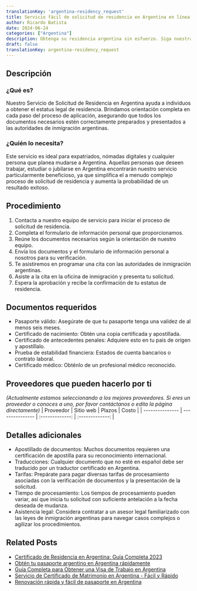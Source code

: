 ```yaml
---
translationKey: 'argentina-residency_request'
title: Servicio fácil de solicitud de residencia en Argentina en línea
author: Ricardo Batista
date: 2024-06-24
categories: ["Argentina"]
description: Obtenga su residencia argentina sin esfuerzo. Siga nuestra guía paso a paso y asegúrese de cumplir con todos los requisitos para una solicitud exitosa.
draft: false
translationKey: argentina-residency_request
---
```


## Descripción
### ¿Qué es?
Nuestro Servicio de Solicitud de Residencia en Argentina ayuda a individuos a obtener el estatus legal de residencia. Brindamos orientación completa en cada paso del proceso de aplicación, asegurando que todos los documentos necesarios estén correctamente preparados y presentados a las autoridades de inmigración argentinas.

### ¿Quién lo necesita?
Este servicio es ideal para expatriados, nómadas digitales y cualquier persona que planea mudarse a Argentina. Aquellas personas que deseen trabajar, estudiar o jubilarse en Argentina encontrarán nuestro servicio particularmente beneficioso, ya que simplifica el a menudo complejo proceso de solicitud de residencia y aumenta la probabilidad de un resultado exitoso.

## Procedimiento

1. Contacta a nuestro equipo de servicio para iniciar el proceso de solicitud de residencia.
2. Completa el formulario de información personal que proporcionamos.
3. Reúne los documentos necesarios según la orientación de nuestro equipo.
4. Envía los documentos y el formulario de información personal a nosotros para su verificación.
5. Te asistiremos en programar una cita con las autoridades de inmigración argentinas.
6. Asiste a la cita en la oficina de inmigración y presenta tu solicitud.
7. Espera la aprobación y recibe la confirmación de tu estatus de residencia.

## Documentos requeridos

- Pasaporte válido: Asegúrate de que tu pasaporte tenga una validez de al menos seis meses.
- Certificado de nacimiento: Obtén una copia certificada y apostillada.
- Certificado de antecedentes penales: Adquiere esto en tu país de origen y apostíllalo.
- Prueba de estabilidad financiera: Estados de cuenta bancarios o contrato laboral.
- Certificado médico: Obténlo de un profesional médico reconocido.

## Proveedores que pueden hacerlo por ti
_(Actualmente estamos seleccionando a los mejores proveedores. Si eres un proveedor o conoces a uno, por favor contáctanos o edita la página directamente)_
| Proveedor        |     Sitio web     |     Plazos    |       Costo      |
| --------------- | --------------- |  :-------------: | :-------------: |

## Detalles adicionales

- Apostillado de documentos: Muchos documentos requieren una certificación de apostilla para su reconocimiento internacional.
- Traducciones: Cualquier documento que no esté en español debe ser traducido por un traductor certificado en Argentina.
- Tarifas: Prepárate para pagar diversas tarifas de procesamiento asociadas con la verificación de documentos y la presentación de la solicitud.
- Tiempo de procesamiento: Los tiempos de procesamiento pueden variar, así que inicia tu solicitud con suficiente antelación a la fecha deseada de mudanza.
- Asistencia legal: Considera contratar a un asesor legal familiarizado con las leyes de inmigración argentinas para navegar casos complejos o agilizar los procedimientos.
## Related Posts

- [Certificado de Residencia en Argentina: Guía Completa 2023](https://tramitit.com/spanish/guides/argentina/certificado_de_domicilio/)
- [Obtén tu pasaporte argentino en Argentina rápidamente](https://tramitit.com/spanish/guides/argentina/pasaporte_argentino/)
- [Guía Completa para Obtener una Visa de Trabajo en Argentina](https://tramitit.com/spanish/guides/argentina/solicitud_de_visa_de_trabajo/)
- [Servicio de Certificado de Matrimonio en Argentina - Fácil y Rápido](https://tramitit.com/spanish/guides/argentina/certificado_de_matrimonio/)
- [Renovación rápida y fácil de pasaporte en Argentina](https://tramitit.com/spanish/guides/argentina/renovación_de_pasaporte/)